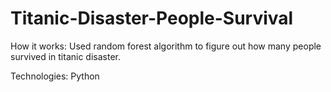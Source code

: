 # Titanic-Disaster-People-Survival

How it works:
Used random forest algorithm to figure out how many people survived in titanic disaster.

Technologies: Python
